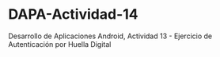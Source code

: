 # DAPA-Actividad-14
Desarrollo de Aplicaciones Android, Actividad 13 - Ejercicio de Autenticación por Huella Digital
